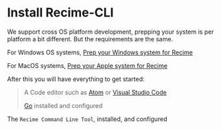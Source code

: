 # Install Recime-CLI

We support cross OS platform development, prepping your system is per platform a bit different. But the requirements are the same.

For Windows OS systems, [Prep your Windows system for Recime](/windows_install_recime_cli.md)

For MacOS systems, [Prep your Apple system for Recime](/macos_install_recime_cli.md)


After this you will have everything to get started: 

> A Code editor such as [Atom](https://atom.io/) or [Visual Studio Code](http://code.visualstudio.com/)
>
> [Go](https://golang.org/) installed and configured

The `Recime Command Line Tool`, installed, and configured
